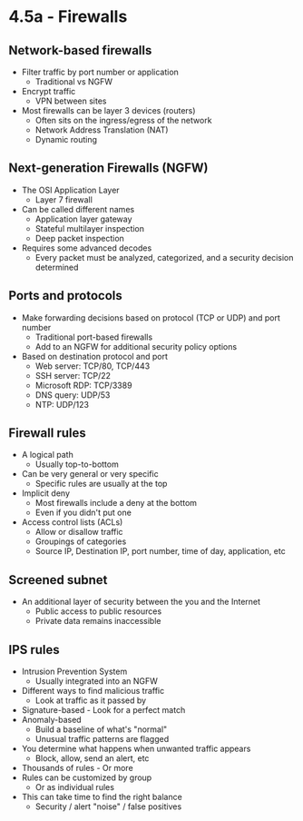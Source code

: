 # 4.5a - Firewalls
## Network-based firewalls
- Filter traffic by port number or application
	- Traditional vs NGFW
- Encrypt traffic
	- VPN between sites
- Most firewalls can be layer 3 devices (routers)
	- Often sits on the ingress/egress of the network
	- Network Address Translation (NAT)
	- Dynamic routing
## Next-generation Firewalls (NGFW)
- The OSI Application Layer
	- Layer 7 firewall
- Can be called different names
	- Application layer gateway
	- Stateful multilayer inspection
	- Deep packet inspection
- Requires some advanced decodes
	- Every packet must be analyzed, categorized, and a security decision determined
## Ports and protocols
- Make forwarding decisions based on protocol (TCP or UDP) and port number
	- Traditional port-based firewalls
	- Add to an NGFW for additional security policy options
- Based on destination protocol and port
	- Web server: TCP/80, TCP/443
	- SSH server: TCP/22
	- Microsoft RDP: TCP/3389
	- DNS query: UDP/53
	- NTP: UDP/123
## Firewall rules
- A logical path
	- Usually top-to-bottom
- Can be very general or very specific
	- Specific rules are usually at the top
- Implicit deny
	- Most firewalls include a deny at the bottom
	- Even if you didn't put one
- Access control lists (ACLs)
	- Allow or disallow traffic
	- Groupings of categories
	- Source IP, Destination IP, port number, time of day, application, etc
## Screened subnet
- An additional layer of security between the you and the Internet
	- Public access to public resources
	- Private data remains inaccessible
## IPS rules
- Intrusion Prevention System
	- Usually integrated into an NGFW
- Different ways to find malicious traffic
	- Look at traffic as it passed by
- Signature-based - Look for a perfect match
- Anomaly-based
	- Build a baseline of what's "normal"
	- Unusual traffic patterns are flagged
- You determine what happens when unwanted traffic appears
	- Block, allow, send an alert, etc
- Thousands of rules - Or more
- Rules can be customized by group
	- Or as individual rules
- This can take time to find the right balance
	- Security / alert "noise" / false positives
